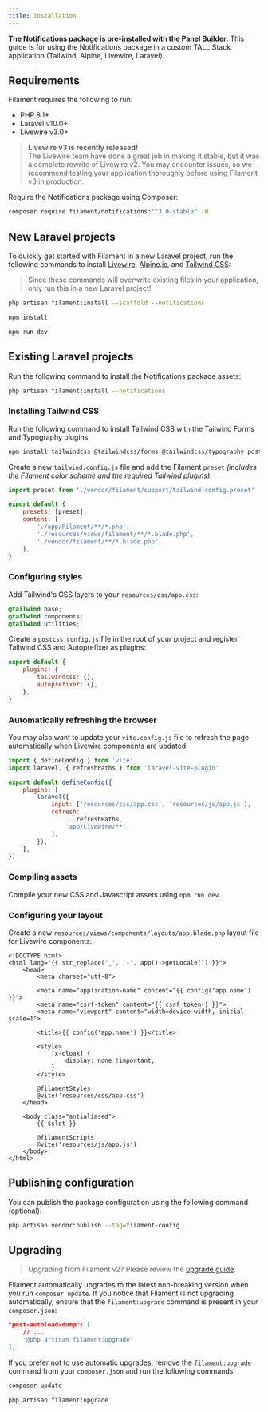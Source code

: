 ```yaml
---
title: Installation
---
```


**The Notifications package is pre-installed with the [Panel Builder](/docs/panels).** This guide is for using the Notifications package in a custom TALL Stack application (Tailwind, Alpine, Livewire, Laravel).

## Requirements

Filament requires the following to run:

- PHP 8.1+
- Laravel v10.0+
- Livewire v3.0+

> **Livewire v3 is recently released!**<br />
> The Livewire team have done a great job in making it stable, but it was a complete rewrite of Livewire v2. You may encounter issues, so we recommend testing your application thoroughly before using Filament v3 in production.

Require the Notifications package using Composer:

```bash
composer require filament/notifications:"^3.0-stable" -W
```

## New Laravel projects

To quickly get started with Filament in a new Laravel project, run the following commands to install [Livewire](https://livewire.laravel.com), [Alpine.js](https://alpinejs.dev), and [Tailwind CSS](https://tailwindcss.com):

> Since these commands will overwrite existing files in your application, only run this in a new Laravel project!

```bash
php artisan filament:install --scaffold --notifications

npm install

npm run dev
```

## Existing Laravel projects

Run the following command to install the Notifications package assets:

```bash
php artisan filament:install --notifications
```

### Installing Tailwind CSS

Run the following command to install Tailwind CSS with the Tailwind Forms and Typography plugins:

```bash
npm install tailwindcss @tailwindcss/forms @tailwindcss/typography postcss autoprefixer --save-dev
```

Create a new `tailwind.config.js` file and add the Filament `preset` *(includes the Filament color scheme and the required Tailwind plugins)*:

```js
import preset from './vendor/filament/support/tailwind.config.preset'

export default {
    presets: [preset],
    content: [
        './app/Filament/**/*.php',
        './resources/views/filament/**/*.blade.php',
        './vendor/filament/**/*.blade.php',
    ],
}
```

### Configuring styles

Add Tailwind's CSS layers to your `resources/css/app.css`:

```css
@tailwind base;
@tailwind components;
@tailwind utilities;
```

Create a `postcss.config.js` file in the root of your project and register Tailwind CSS and Autoprefixer as plugins:

```js
export default {
    plugins: {
        tailwindcss: {},
        autoprefixer: {},
    },
}
```

### Automatically refreshing the browser
You may also want to update your `vite.config.js` file to refresh the page automatically when Livewire components are updated:

```js
import { defineConfig } from 'vite'
import laravel, { refreshPaths } from 'laravel-vite-plugin'

export default defineConfig({
    plugins: [
        laravel({
            input: ['resources/css/app.css', 'resources/js/app.js'],
            refresh: [
                ...refreshPaths,
                'app/Livewire/**',
            ],
        }),
    ],
})
```

### Compiling assets

Compile your new CSS and Javascript assets using `npm run dev`.

### Configuring your layout

Create a new `resources/views/components/layouts/app.blade.php` layout file for Livewire components:

```blade
<!DOCTYPE html>
<html lang="{{ str_replace('_', '-', app()->getLocale()) }}">
    <head>
        <meta charset="utf-8">

        <meta name="application-name" content="{{ config('app.name') }}">
        <meta name="csrf-token" content="{{ csrf_token() }}">
        <meta name="viewport" content="width=device-width, initial-scale=1">

        <title>{{ config('app.name') }}</title>

        <style>
            [x-cloak] {
                display: none !important;
            }
        </style>

        @filamentStyles
        @vite('resources/css/app.css')
    </head>

    <body class="antialiased">
        {{ $slot }}

        @filamentScripts
        @vite('resources/js/app.js')
    </body>
</html>
```

## Publishing configuration

You can publish the package configuration using the following command (optional):

```bash
php artisan vendor:publish --tag=filament-config
```

## Upgrading

> Upgrading from Filament v2? Please review the [upgrade guide](upgrade-guide).

Filament automatically upgrades to the latest non-breaking version when you run `composer update`. If you notice that Filament is not upgrading automatically, ensure that the `filament:upgrade` command is present in your `composer.json`:

```json
"post-autoload-dump": [
    // ...
    "@php artisan filament:upgrade"
],
```

If you prefer not to use automatic upgrades, remove the `filament:upgrade` command from your `composer.json` and run the following commands:

```bash
composer update

php artisan filament:upgrade
```
